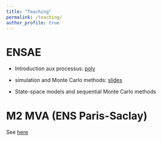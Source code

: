 ```yaml
---
title: "Teaching"
permalink: /teaching/
author_profile: true
---
```


# ENSAE 

* Introduction aux processus: [poly](/files/poly_processus.pdf)

* simulation and Monte Carlo methods: [slides](files/slides_mc.pdf)

* State-space models and sequential Monte Carlo methods

# M2 MVA (ENS Paris-Saclay)

See
[here](http://helios.mi.parisdescartes.fr/~platouch/mva/Introduction%20to%20Probabilistic%20Graphical%20Models%20-%20MVA.html)
